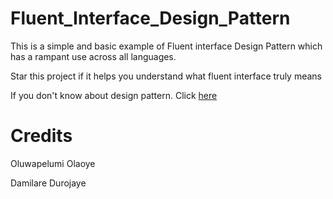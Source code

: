# Fluent_Interface_Design_Pattern
This is a simple and basic example of Fluent interface Design Pattern which 
has a rampant use across all languages. 


Star this project if it helps you understand what fluent interface truly means



If you don't know about design pattern.
Click [here](https://en.wikipedia.org/wiki/Software_design_pattern)


# Credits
Oluwapelumi Olaoye

Damilare Durojaye
